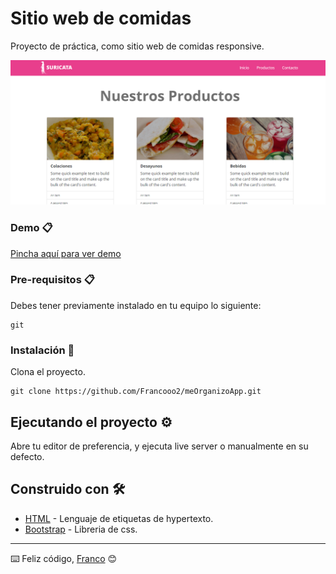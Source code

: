 # Sitio web de comidas

Proyecto de práctica, como sitio web de comidas responsive.

![Perfil principal.](https://github.com/Francooo2/suricata_page/blob/main/assets/img/principal.png?raw=true "Perfil principal")


### Demo 📋

[Pincha aquí para ver demo](https://francooo2.github.io/suricata_page/)

### Pre-requisitos 📋

Debes tener previamente instalado en tu equipo lo siguiente:

```
git
```

### Instalación 🔧

Clona el proyecto.

```
git clone https://github.com/Francooo2/meOrganizoApp.git
```

## Ejecutando el proyecto ⚙️

Abre tu editor de preferencia, y ejecuta live server o manualmente en su defecto.

## Construido con 🛠️

* [HTML](https://developer.mozilla.org/es/docs/Web/HTML) - Lenguaje de etiquetas de hypertexto.
* [Bootstrap](https://getbootstrap.com/) - Libreria de css.

---
⌨️ Feliz código, [Franco](https://github.com/Francooo2) 😊
